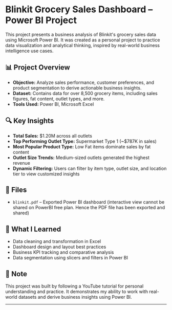 # Blinkit Grocery Sales Dashboard – Power BI Project

This project presents a business analysis of Blinkit's grocery sales data using Microsoft Power BI. It was created as a personal project to practice data visualization and analytical thinking, inspired by real-world business intelligence use cases.

## 📊 Project Overview

- **Objective:** Analyze sales performance, customer preferences, and product segmentation to derive actionable business insights.
- **Dataset:** Contains data for over 8,500 grocery items, including sales figures, fat content, outlet types, and more.
- **Tools Used:** Power BI, Microsoft Excel

## 🔍 Key Insights

- **Total Sales:** $1.20M across all outlets
- **Top Performing Outlet Type:** Supermarket Type 1 (~$787K in sales)
- **Most Popular Product Type:** Low Fat items dominate sales by fat content
- **Outlet Size Trends:** Medium-sized outlets generated the highest revenue
- **Dynamic Filtering:** Users can filter by item type, outlet size, and location tier to view customized insights

## 📁 Files

- `blinkit.pdf` – Exported Power BI dashboard (interactive view cannot be shared on PowerBI free plan. Hence the PDF file has been exported and shared)


## 📘 What I Learned

- Data cleaning and transformation in Excel
- Dashboard design and layout best practices
- Business KPI tracking and comparative analysis
- Data segmentation using slicers and filters in Power BI

## 📌 Note

This project was built by following a YouTube tutorial for personal understanding and practice. It demonstrates my ability to work with real-world datasets and derive business insights using Power BI.

---

